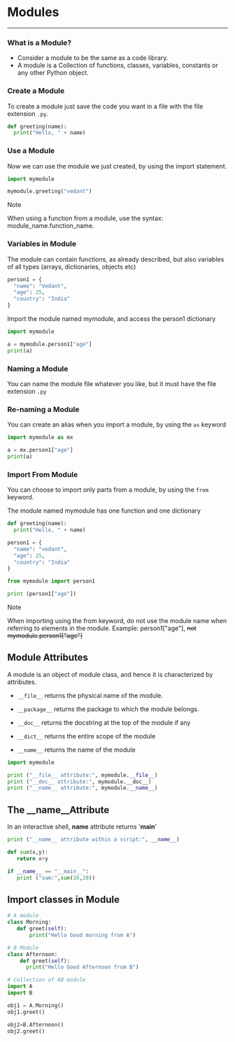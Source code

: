 # Modules

---
### What is a Module?
* Consider a module to be the same as a code library.
* A module is a Collection of functions, classes, variables, constants or any other Python object. 

### Create a Module
To create a module just save the code you want in a file with the file extension `.py`.
```python
def greeting(name):
  print("Hello, " + name)
```
### Use a Module
Now we can use the module we just created, by using the import statement.
```python
import mymodule

mymodule.greeting("vedant")
```
>[!NOTE]
> 
> When using a function from a module, use the syntax: module_name.function_name.

### Variables in Module
The module can contain functions, as already described, but also variables of all types (arrays, dictionaries, objects etc)
```python
person1 = {
  "name": "Vedant",
  "age": 25,
  "country": "India"
}
```
Import the module named mymodule, and access the person1 dictionary
```python
import mymodule

a = mymodule.person1["age"]
print(a)
```
### Naming a Module
You can name the module file whatever you like, but it must have the file extension `.py`

### Re-naming a Module
You can create an alias when you import a module, by using the `as` keyword
```python
import mymodule as mx

a = mx.person1["age"]
print(a)
```
### Import From Module
You can choose to import only parts from a module, by using the `from` keyword.

The module named mymodule has one function and one dictionary
```python
def greeting(name):
  print("Hello, " + name)

person1 = {
  "name": "vedant",
  "age": 25,
  "country": "India"
}
```
```python
from mymodule import person1

print (person1["age"])
```
>[!NOTE]
> 
> When importing using the from keyword, do not use the module name when referring to elements in the module. Example: person1["age"], ~~not mymodule.person1["age"]~~

## Module Attributes
A module is an object of module class, and hence it is characterized by attributes.
* `__file__` returns the physical name of the module.

* `__package__` returns the package to which the module belongs.

* `__doc__` returns the docstring at the top of the module if any

* `__dict__` returns the entire scope of the module

* `__name__` returns the name of the module

```python
import mymodule

print ("__file__ attribute:", mymodule.__file__)
print ("__doc__ attribute:", mymodule.__doc__)
print ("__name__ attribute:", mymodule.__name__)
```
## The __name__Attribute
In an interactive shell, __name__ attribute returns '__main__'
```python
print ("__name__ attribute within a script:", __name__)
```
```python
def sum(x,y):
   return x+y

if __name__ == "__main__":
   print ("sum:",sum(10,20))
```
## Import classes in Module
```python
# A module
class Morning:
   def greet(self):
       print("Hello Good morning from A")
```
```python
# B Module
class Afternoon:
    def greet(self):
      print("Hello Good Afternoon from B")
```
```python
# Collection of AB module
import A
import B 

obj1 = A.Morning()
obj1.greet()

obj2=B.Afternoon()
obj2.greet()
```
